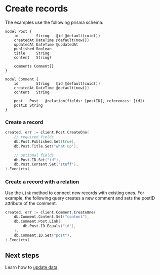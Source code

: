 # Create records

The examples use the following prisma schema:

```prisma
model Post {
    id        String   @id @default(cuid())
    createdAt DateTime @default(now())
    updatedAt DateTime @updatedAt
    published Boolean
    title     String
    content   String?

    comments Comment[]
}

model Comment {
    id        String   @id @default(cuid())
    createdAt DateTime @default(now())
    content   String

    post   Post   @relation(fields: [postID], references: [id])
    postID String
}
```

### Create a record

```go
created, err := client.Post.CreateOne(
    // required fields
    db.Post.Published.Set(true),
    db.Post.Title.Set("what up"),

    // optional fields
    db.Post.ID.Set("id"),
    db.Post.Content.Set("stuff"),
).Exec(ctx)
```

### Create a record with a relation

Use the `Link` method to connect new records with existing ones. For example, the following query creates a new comment and sets the postID attribute of the comment.

```go
created, err := client.Comment.CreateOne(
    db.Comment.Content.Set("content"),
    db.Comment.Post.Link(
        db.Post.ID.Equals("id"),
    ),
    db.Comment.ID.Set("post"),
).Exec(ctx)
```

## Next steps

Learn how to [update data](update.md).
